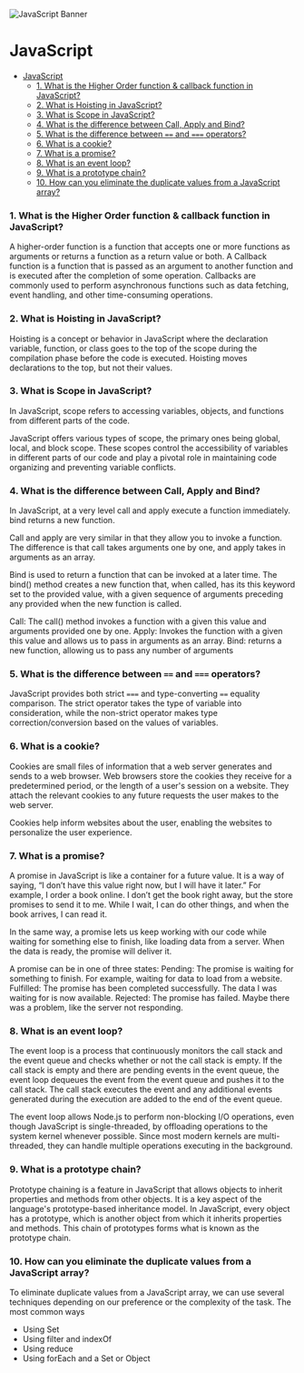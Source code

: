 ![JavaScript Banner](https://via.placeholder.com/1200x300.png?text=JavaScript)

# JavaScript

- [JavaScript](#javascript)
  - [1. What is the Higher Order function \& callback function in JavaScript?](#1-what-is-the-higher-order-function--callback-function-in-javascript)
  - [2. What is Hoisting in JavaScript?](#2-what-is-hoisting-in-javascript)
  - [3. What is Scope in JavaScript?](#3-what-is-scope-in-javascript)
  - [4. What is the difference between Call, Apply and Bind?](#4-what-is-the-difference-between-call-apply-and-bind)
  - [5. What is the difference between `==` and `===` operators?](#5-what-is-the-difference-between--and--operators)
  - [6. What is a cookie?](#6-what-is-a-cookie)
  - [7. What is a promise?](#7-what-is-a-promise)
  - [8. What is an event loop?](#8-what-is-an-event-loop)
  - [9. What is a prototype chain?](#9-what-is-a-prototype-chain)
  - [10. How can you eliminate the duplicate values from a JavaScript array?](#10-how-can-you-eliminate-the-duplicate-values-from-a-javascript-array)

### 1. What is the Higher Order function & callback function in JavaScript?

A higher-order function is a function that accepts one or more functions as arguments or returns a function as a return value or both.
A Callback function is a function that is passed as an argument to another function and is executed after the completion of some operation. Callbacks are commonly used to perform asynchronous functions such as data fetching, event handling, and other time-consuming operations.

### 2. What is Hoisting in JavaScript?

Hoisting is a concept or behavior in JavaScript where the declaration variable, function, or class goes to the top of the scope during the compilation phase before the code is executed. Hoisting moves declarations to the top, but not their values.

### 3. What is Scope in JavaScript?

In JavaScript, scope refers to accessing variables, objects, and functions from different parts of the code.

JavaScript offers various types of scope, the primary ones being global, local, and block scope. These scopes control the accessibility of variables in different parts of our code and play a pivotal role in maintaining code organizing and preventing variable conflicts.

### 4. What is the difference between Call, Apply and Bind?

In JavaScript, at a very level call and apply execute a function immediately. bind returns a new function.

Call and apply are very similar in that they allow you to invoke a function. The difference is that call takes arguments one by one, and apply takes in arguments as an array.

Bind is used to return a function that can be invoked at a later time. The bind() method creates a new function that, when called, has its this keyword set to the provided value, with a given sequence of arguments preceding any provided when the new function is called.

Call: The call() method invokes a function with a given this value and arguments provided one by one.
Apply: Invokes the function with a given this value and allows us to pass in arguments as an array.
Bind: returns a new function, allowing us to pass any number of arguments

### 5. What is the difference between `==` and `===` operators?

JavaScript provides both strict `===` and type-converting `==` equality comparison. The strict operator takes the type of variable into
consideration, while the non-strict operator makes type correction/conversion based on the values of variables.

### 6. What is a cookie?

Cookies are small files of information that a web server generates and sends to a web browser. Web browsers store the cookies they receive for a predetermined period, or the length of a user's session on a website. They attach the relevant cookies to any future requests the user makes to the web server.

Cookies help inform websites about the user, enabling the websites to personalize the user experience.

### 7. What is a promise?

A promise in JavaScript is like a container for a future value. It is a way of saying, “I don’t have this value right now, but I will have it later.” For example, I order a book online. I don’t get the book right away, but the store promises to send it to me. While I wait, I can do other things, and when the book arrives, I can read it.

In the same way, a promise lets us keep working with our code while waiting for something else to finish, like loading data from a server. When the data is ready, the promise will deliver it.

A promise can be in one of three states:
Pending: The promise is waiting for something to finish. For example, waiting for data to load from a website.
Fulfilled: The promise has been completed successfully. The data I was waiting for is now available.
Rejected: The promise has failed. Maybe there was a problem, like the server not responding.

### 8. What is an event loop?

The event loop is a process that continuously monitors the call stack and the event queue and checks whether or not the call stack is empty. If the call stack is empty and there are pending events in the event queue, the event loop dequeues the event from the event queue and pushes it to the call stack. The call stack executes the event and any additional events generated during the execution are added to the end of the event queue.

The event loop allows Node.js to perform non-blocking I/O operations, even though JavaScript is single-threaded, by offloading operations to the system kernel whenever possible. Since most modern kernels are multi-threaded, they can handle multiple operations executing in the background.

### 9. What is a prototype chain?

Prototype chaining is a feature in JavaScript that allows objects to inherit properties and methods from other objects. It is a key aspect of the language's prototype-based inheritance model. In JavaScript, every object has a prototype, which is another object from which it inherits properties and methods. This chain of prototypes forms what is known as the prototype chain.

### 10. How can you eliminate the duplicate values from a JavaScript array?

To eliminate duplicate values from a JavaScript array, we can use several techniques depending on our preference or the complexity of the task. The most common ways

- Using Set
- Using filter and indexOf
- Using reduce
- Using forEach and a Set or Object
